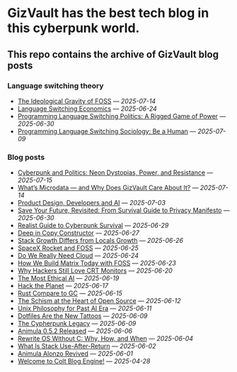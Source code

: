 # GizVault has the best tech blog in this cyberpunk world.

## This repo contains the archive of GizVault blog posts

### Language switching theory
- [The Ideological Gravity of FOSS](https://www.gizvault.com/archives/ideological-gravity-of-foss) — *2025-07-14*
- [Language Switching Economics](https://gizvault.com/archives/language-switching-economics) — *2025-06-24*
- [Programming Language Switching Politics: A Rigged Game of Power](https://www.gizvault.com/archives/language-switching-politics) — *2025-06-30*
- [Programming Language Switching Sociology: Be a Human](https://www.gizvault.com/archives/language-switching-sociology) — *2025-07-09*

### Blog posts
- [Cyberpunk and Politics: Neon Dystopias, Power, and Resistance](https://www.gizvault.com/archives/cyberpunk-and-politics) — *2025-07-15*
- [What’s Microdata — and Why Does GizVault Care About It?](https://www.gizvault.com/archives/what-is-microdata) — *2025-07-14*
- [Product Design, Developers and AI](https://www.gizvault.com/archives/product-design-dev-and-ai) — *2025-07-03*
- [Save Your Future, Revisited: From Survival Guide to Privacy Manifesto](https://www.gizvault.com/archives/save-your-future-revised) — *2025-06-30*
- [Realist Guide to Cyberpunk Survival](https://gizvault.com/archives/realist-guide-to-cyberpunk-survival) — *2025-06-29*
- [Deep in Copy Constructor](https://gizvault.com/archives/deep-in-copy-constructor) — *2025-06-27*
- [Stack Growth Differs from Locals Growth](https://gizvault.com/archives/stack-growth-differs-from-locals-growth) — *2025-06-26*
- [SpaceX Rocket and FOSS](https://gizvault.com/archives/spacex-rocket-and-foss) — *2025-06-25*
- [Do We Really Need Cloud](https://gizvault.com/archives/do-we-really-need-cloud) — *2025-06-24*
- [How We Build Matrix Today with FOSS](https://gizvault.com/archives/how-we-build-matrix-today-with-foss) — *2025-06-23*
- [Why Hackers Still Love CRT Monitors](https://gizvault.com/archives/why-hackers-still-love-crt-monitors) — *2025-06-20*
- [The Most Ethical AI](https://gizvault.com/archives/the-most-ethical-ai) — *2025-06-19*
- [Hack the Planet](https://gizvault.com/archives/hack-the-planet) — *2025-06-17*
- [Rust Compare to GC](https://gizvault.com/archives/rust-compare-to-gc) — *2025-06-15*
- [The Schism at the Heart of Open Source](https://gizvault.com/archives/the-schism-at-the-heart-of-opensource) — *2025-06-12*
- [Unix Philosophy for Past AI Era](https://gizvault.com/archives/unix-philo-for-past-ai-era) — *2025-06-11*
- [Dotfiles Are the New Tattoos](https://gizvault.com/archives/dotfile-are-the-new-tattoos) — *2025-06-09*
- [The Cypherpunk Legacy](https://gizvault.com/archives/the-cypherpunk-legacy) — *2025-06-09*
- [Animula 0.5.2 Released](https://gizvault.com/archives/animula-0.5.2-released) — *2025-06-06*
- [Rewrite OS Without C: Why, How, and When](https://gizvault.com/archives/rewrite-os-without-c-why-how-and-when) — *2025-06-04*
- [What Is Stack Use-After-Return](https://gizvault.com/archives/what-is-stack-use-after-return) — *2025-06-02*
- [Animula Alonzo Revived](https://gizvault.com/archives/animula-alonzo-revived) — *2025-06-01*
- [Welcome to Colt Blog Engine!](https://gizvault.com/archives/welcome%20to%20colt%20blog%20engine!) — *2025-04-28*
